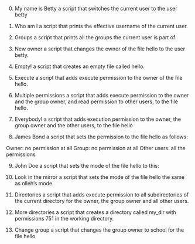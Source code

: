 0. My name is Betty
a script that switches the current user to the user betty

1. Who am I
a script that prints the effective username of the current user.

2. Groups
a script that prints all the groups the current user is part of.

3. New owner
a script that changes the owner of the file hello to the user betty.

4. Empty!
 a script that creates an empty file called hello.

5. Execute
 a script that adds execute permission to the owner of the file hello.

6. Multiple permissions
 a script that adds execute permission to the owner and the group owner, and read permission to other users, to the file hello.

7. Everybody!
 a script that adds execution permission to the owner, the group owner and the other users, to the file hello

8. James Bond
 a script that sets the permission to the file hello as follows:

Owner: no permission at all
Group: no permission at all
Other users: all the permissions

9. John Doe
 a script that sets the mode of the file hello to this:

10. Look in the mirror
a script that sets the mode of the file hello the same as olleh’s mode.

11. Directories
a script that adds execute permission to all subdirectories of the current directory for the owner, the group owner and all other users.

12. More directories
 a script that creates a directory called my_dir with permissions 751 in the working directory.

13. Change group
a script that changes the group owner to school for the file hello


